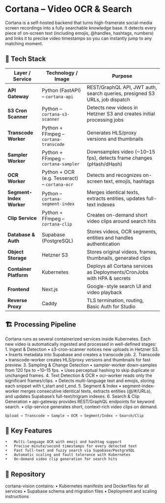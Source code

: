 # Cortana – Video OCR & Search

Cortana is a self-hosted backend that turns high-framerate social-media screen recordings into a fully searchable knowledge base.
It detects every piece of on-screen text (including emojis, @handles, hashtags, numbers) and links it to precise video timestamps so you can instantly jump to any matching moment.

## 🚀 Tech Stack

| Layer / Service          | Technology / Image                  | Purpose                                                                 |
|--------------------------|---------------------------------------|-------------------------------------------------------------------------|
| **API Gateway**          | Python (FastAPI) – `cortana-api`     | REST/GraphQL API, JWT auth, search queries, presigned S3 URLs, job dispatch |
| **S3 Cron Scanner**      | Python – `cortana-s3-scanner`        | Detects new videos in Hetzner S3 and creates initial processing jobs   |
| **Transcode Worker**     | Python + FFmpeg – `cortana-transcode`| Generates HLS/proxy versions and thumbnails                             |
| **Sampler Worker**       | Python + FFmpeg – `cortana-sampler`  | Downsamples video (~10–15 fps), detects frame changes (pHash/dHash)    |
| **OCR Worker**           | Python + OCR (e.g. Tesseract) – `cortana-ocr` | Detects and recognizes on-screen text, emojis, hashtags                 |
| **Segment-Index Worker** | Python – `cortana-segment-index`     | Merges identical texts, extracts entities, updates full-text indexes    |
| **Clip Service**         | Python + FFmpeg – `cortana-clip`     | Creates on-demand short video clips around search hits                   |
| **Database & Auth**      | Supabase (PostgreSQL)               | Stores videos, OCR segments, entities and handles authentication         |
| **Object Storage**       | Hetzner S3                           | Stores original videos, frames, thumbnails, generated clips              |
| **Container Platform**   | Kubernetes                            | Deploys all Cortana services as Deployments/CronJobs with HPA & secrets |
| **Frontend**             | Next.js                                | Google-style search UI and video playback                                |
| **Reverse Proxy**        | Caddy                                  | TLS termination, routing, Basic Auth for Studio                          |



## 🏗️ Processing Pipeline

Cortana runs as several containerized services inside Kubernetes.
Each new video is automatically ingested and processed in well-defined stages:
	1.	Ingest & Detection
	•	s3-cron-scanner notices new uploads in Hetzner S3.
	•	Inserts metadata into Supabase and creates a transcode job.
	2.	Transcode
	•	transcode-worker creates HLS/proxy versions and thumbnails for fast preview.
	3.	Sampling & Change Detection
	•	sampler-worker down-samples from 120 fps to ~10–15 fps.
	•	Uses perceptual hashing to skip duplicate or unchanged frames.
	4.	Text Detection & OCR
	•	ocr-worker reads only the significant frames/clips.
	•	Detects multi-language text and emojis, storing each snippet with t_start and t_end.
	5.	Segment & Index
	•	segment-index-worker merges consecutive identical texts, extracts entities (@/#/URLs), and updates Supabase’s full-text/trigram indexes.
	6.	Search & Clip Generation
	•	api-gateway provides REST/GraphQL endpoints for keyword search.
	•	clip-service generates short, context-rich video clips on demand.

`Upload → Transcode → Sample → OCR → Segment/Index → Search/Clip`

## 🔎 Key Features
	•	Multi-language OCR with emoji and hashtag support
	•	Precise minute/second timestamps for every detected text
	•	Fast full-text and fuzzy search via Supabase/PostgreSQL
	•	Automatic scaling and fault tolerance with Kubernetes
	•	On-demand video clip generation for search hits

## 📂 Repository

cortana-vision contains:
	•	Kubernetes manifests and Dockerfiles for all services
	•	Supabase schema and migration files
	•	Deployment and scaling instructions

